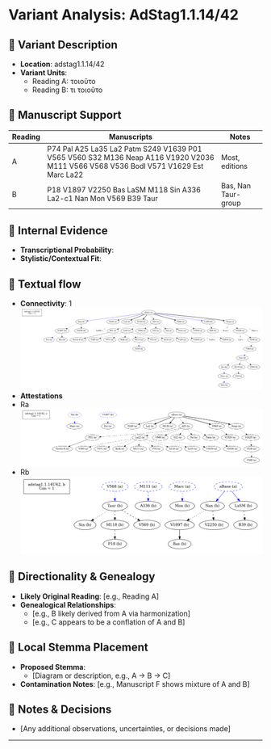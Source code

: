 # Variant Analysis: AdStag1.1.14/42

## 📌 Variant Description
- **Location**: adstag1.1.14/42
- **Variant Units**: 
  - Reading A: τοιοῦτο
  - Reading B: τι τοιοῦτο
  

## 🧬 Manuscript Support
| Reading | Manuscripts | Notes |
|--------|-------------|-------|
| A  | P74 Pal A25 La35 La2 Patm S249 V1639 P01 V565 V560 S32 M136 Neap A116 V1920 V2036 M111 V566 V568 V536 Bodl V571 V1629 Est Marc La22 | Most, editions |
| B      | P18 V1897 V2250 Bas LaSM M118 Sin A336 La2-c1 Nan Mon V569 B39 Taur  | Bas, Nan Taur-group |


## 🧠 Internal Evidence
- **Transcriptional Probability**: 
- **Stylistic/Contextual Fit**: 

## 🧭 Textual flow
- **Connectivity**: 1
![Ad Stag 1.1.14/42](flow/adstag1.1.14U42-textual-flow.png "Ad Stag 1.1.14/42")
- **Attestations**
- Ra
![Ra](attestations/adstag1.1.14U42Ra-coherence-attestations.png "Ad Stag 1.1.14/42 Ra")
- Rb
![Rb](attestations/adstag1.1.14U42Rb-coherence-attestations.png "Ad Stag 1.1.14/42 Rb")

## 🔄 Directionality & Genealogy
- **Likely Original Reading**: [e.g., Reading A]
- **Genealogical Relationships**:
  - [e.g., B likely derived from A via harmonization]
  - [e.g., C appears to be a conflation of A and B]

## 🌿 Local Stemma Placement
- **Proposed Stemma**:
  - [Diagram or description, e.g., A → B → C]
- **Contamination Notes**: [e.g., Manuscript F shows mixture of A and B]

## 📝 Notes & Decisions
- [Any additional observations, uncertainties, or decisions made]

---